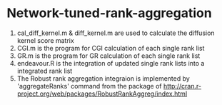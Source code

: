 # Network-tuned-rank-aggregation
1. cal_diff_kernel.m & diff_kernel.m are used to calculate the diffusion kernel score matrix
2. CGI.m is the program for CGI calculation of each single rank list
3. GR.m is the program for GR calculation of each single rank list
4. endeavour.R is the integration of updated single rank lists into a integrated rank list
5. The Robust rank aggregation integraion is implemented by 'aggregateRanks' command  from the package of http://cran.r-project.org/web/packages/RobustRankAggreg/index.html
